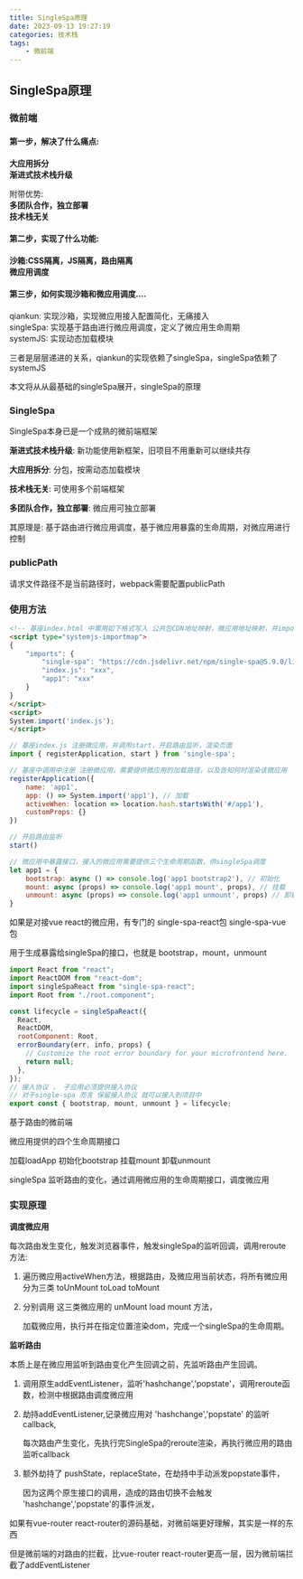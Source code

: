 ```yaml
---
title: SingleSpa原理
date: 2023-09-13 19:27:19
categories: 技术栈
tags: 
    - 微前端
---
```



## SingleSpa原理

### 微前端

#### 第一步，解决了什么痛点:
__大应用拆分__  
__渐进式技术栈升级__

附带优势:  
__多团队合作，独立部署__  
__技术栈无关__

#### 第二步，实现了什么功能:
__沙箱:CSS隔离，JS隔离，路由隔离__  
__微应用调度__

#### 第三步，如何实现沙箱和微应用调度....
qiankun:   实现沙箱，实现微应用接入配置简化，无痛接入  
singleSpa: 实现基于路由进行微应用调度，定义了微应用生命周期  
systemJS:  实现动态加载模块

三者是层层递进的关系，qiankun的实现依赖了singleSpa，singleSpa依赖了systemJS

本文将从从最基础的singleSpa展开，singleSpa的原理

### SingleSpa

SingleSpa本身已是一个成熟的微前端框架

__渐进式技术栈升级__: 新功能使用新框架，旧项目不用重新可以继续共存

__大应用拆分__: 分包，按需动态加载模块

__技术栈无关__: 可使用多个前端框架

__多团队合作，独立部署__: 微应用可独立部署

其原理是: 基于路由进行微应用调度，基于微应用暴露的生命周期，对微应用进行控制

### publicPath

请求文件路径不是当前路径时，webpack需要配置publicPath

### 使用方法

```html
<!-- 基座index.html 中需用如下格式写入 公共包CDN地址映射，微应用地址映射，并import基座entry包-->
<script type="systemjs-importmap">
{
    "imports": {
        "single-spa": "https://cdn.jsdelivr.net/npm/single-spa@5.9.0/lib/system/single-spa.min.js",
        "index.js": "xxx",
        "app1": "xxx"
    }
}
</script>
<script>
System.import('index.js');
</script>

```

```js
// 基座index.js 注册微应用，并调用start，开启路由监听，渲染页面
import { registerApplication, start } from 'single-spa';

// 基座中调用中注册 注册微应用，需要提供微应用的加载路径，以及告知何时渲染该微应用
registerApplication({
    name: 'app1',
    app: () => System.import('app1'), // 加载
    activeWhen: location => location.hash.startsWith('#/app1'),
    customProps: {}
})

// 开启路由监听
start()
```

```js
// 微应用中暴露接口，接入的微应用需要提供三个生命周期函数，供singleSpa调度
let app1 = {
    bootstrap: async () => console.log('app1 bootstrap2'), // 初始化
    mount: async (props) => console.log('app1 mount', props), // 挂载
    unmount: async (props) => console.log('app1 unmount', props) // 卸载
}
```

如果是对接vue react的微应用，有专门的 single-spa-react包 single-spa-vue包 

用于生成暴露给singleSpa的接口，也就是 bootstrap，mount，unmount
```js
import React from "react";
import ReactDOM from "react-dom";
import singleSpaReact from "single-spa-react";
import Root from "./root.component";

const lifecycle = singleSpaReact({
  React,
  ReactDOM,
  rootComponent: Root,
  errorBoundary(err, info, props) {
    // Customize the root error boundary for your microfrontend here.
    return null;
  },
});
// 接入协议 ， 子应用必须提供接入协议
// 对于single-spa 而言 保留接入协议 就可以接入到项目中
export const { bootstrap, mount, unmount } = lifecycle;
```

基于路由的微前端

微应用提供的四个生命周期接口

加载loadApp 初始化bootstrap 挂载mount 卸载unmount

singleSpa 监听路由的变化，通过调用微应用的生命周期接口，调度微应用


### 实现原理

__调度微应用__

每次路由发生变化，触发浏览器事件，触发singleSpa的监听回调，调用reroute方法:

1. 遍历微应用activeWhen方法，根据路由，及微应用当前状态，将所有微应用分为三类 toUnMount toLoad toMount

2. 分别调用 这三类微应用的 unMount load mount 方法，

    加载微应用，执行并在指定位置渲染dom，完成一个singleSpa的生命周期。

__监听路由__

本质上是在微应用监听到路由变化产生回调之前，先监听路由产生回调。

1. 调用原生addEventListener，监听'hashchange','popstate'，调用reroute函数，检测中根据路由调度微应用

2. 劫持addEventListener,记录微应用对 'hashchange','popstate' 的监听callback,

    每次路由产生变化，先执行完SingleSpa的reroute渲染，再执行微应用的路由监听callback

3. 额外劫持了 pushState，replaceState，在劫持中手动派发popstate事件，

    因为这两个原生接口的调用，造成的路由切换不会触发 'hashchange','popstate'的事件派发，


如果有vue-router react-router的源码基础，对微前端更好理解，其实是一样的东西

但是微前端的对路由的拦截，比vue-router react-router更高一层，因为微前端拦截了addEventListener



